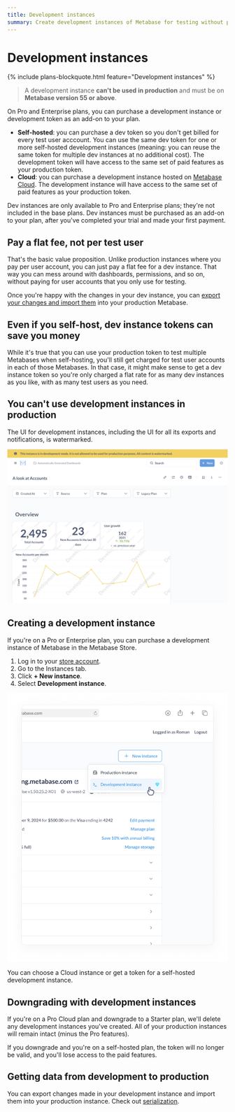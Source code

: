 ```yaml
---
title: Development instances
summary: Create development instances of Metabase for testing without paying per user. Perfect for trying out changes before pushing them to production.
---
```


# Development instances

{% include plans-blockquote.html feature="Development instances" %}

> A development instance **can't be used in production** and must be on **Metabase version 55 or above**.

On Pro and Enterprise plans, you can purchase a development instance or development token as an add-on to your plan.

- **Self-hosted**: you can purchase a dev token so you don't get billed for every test user acccount. You can use the same dev token for one or more self-hosted development instances (meaning: you can reuse the same token for multiple dev instances at no additional cost). The development token will have access to the same set of paid features as your production token.
- **Cloud**: you can purchase a development instance hosted on [Metabase Cloud](https://www.metabase.com/cloud/). The development instance will have access to the same set of paid features as your production token.

Dev instances are only available to Pro and Enterprise plans; they're not included in the base plans. Dev instances must be purchased as an add-on to your plan, after you've completed your trial and made your first payment.

## Pay a flat fee, not per test user

That's the basic value proposition. Unlike production instances where you pay per user account, you can just pay a flat fee for a dev instance. That way you can mess around with dashboards, permissions, and so on, without paying for user accounts that you only use for testing.

Once you're happy with the changes in your dev instance, you can [export your changes and import them](./serialization.md) into your production Metabase.

## Even if you self-host, dev instance tokens can save you money

While it's true that you can use your production token to test multiple Metabases when self-hosting, you'll still get charged for test user accounts in each of those Metabases. In that case, it might make sense to get a dev instance token so you're only charged a flat rate for as many dev instances as you like, with as many test users as you need.

## You can't use development instances in production

The UI for development instances, including the UI for all its exports and notifications, is watermarked.

![Watermark banner](./images/watermark-banner.png)

## Creating a development instance

If you're on a Pro or Enterprise plan, you can purchase a development instance of Metabase in the Metabase Store.

1. Log in to your [store account](https://store.metabase.com).
2. Go to the Instances tab.
3. Click **+ New instance**.
4. Select **Development instance**.

![Create development instance](./images/create-development-instance.png)

You can choose a Cloud instance or get a token for a self-hosted development instance.

## Downgrading with development instances

If you're on a Pro Cloud plan and downgrade to a Starter plan, we'll delete any development instances you've created. All of your production instances will remain intact (minus the Pro features).

If you downgrade and you're on a self-hosted plan, the token will no longer be valid, and you'll lose access to the paid features.

## Getting data from development to production

You can export changes made in your development instance and import them into your production instance. Check out [serialization](../installation-and-operation/serialization.md).
